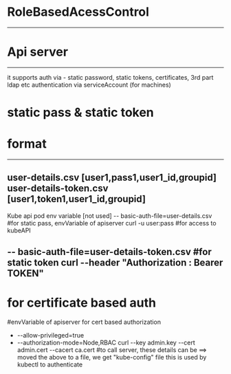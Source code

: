 # RoleBasedAcessControl

-----------
# Api server 
-----------
it supports auth via - static password, static tokens, certificates, 3rd part ldap etc
authentication via  serviceAccount (for machines)


# static pass & static token

# format
------------------------
user-details.csv
[user1,pass1,user1_id,groupid]
user-details-token.csv
[user1,token1,user1_id,groupid]
------------------------
Kube api pod env variable [not used]
-- basic-auth-file=user-details.csv #for static pass, envVariable of apiserver 
curl <kube-api> -u user:pass  #for access to kubeAPI

-- basic-auth-file=user-details-token.csv #for static token
curl <kube-api> --header "Authorization : Bearer TOKEN"
----


# for certificate based auth
 #envVariable of apiserver for cert based authorization
 - --allow-privileged=true
 - --authorization-mode=Node,RBAC
curl <kube-api> --key admin.key --cert admin.cert --cacert ca.cert 
 #to call server, these details can be 
==> moved the above to a file, we get "kube-config" file  this is used by kubectl to authenticate

